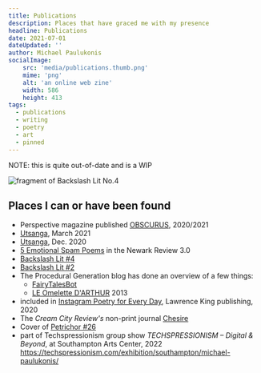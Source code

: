 ```yaml
---
title: Publications
description: Places that have graced me with my presence
headline: Publications
date: 2021-07-01
dateUpdated: ''
author: Michael Paulukonis
socialImage:
    src: 'media/publications.thumb.png'
    mime: 'png'
    alt: 'an online web zine'
    width: 586
    height: 413
tags:
  - publications
  - writing
  - poetry
  - art
  - pinned
---
```


NOTE: this is quite out-of-date and is a WIP


![fragment of Backslash Lit No.4](/media/publications.thumb.png)

## Places I can or have been found

- Perspective magazine published [OBSCURUS](https://abc.perspektive.at/obscurator-visually-difficult/), 2020/2021
- [Utsanga](https://www.utsanga.it/paulukonis-works-a-short-anthology/), March 2021
- [Utsanga](https://www.utsanga.it/paulukonis-works/), Dec. 2020
- [5 Emotional Spam Poems](https://web.njit.edu/~newrev/3.0/paulukonis.html) in the Newark Review 3.0
- [Backslash Lit #4](https://backslashlit.com/issues/4/michael-paulukonis)
- [Backslash Lit #2](https://backslashlit.com/issues/2/michael-j-paulukonis-hex-kilo-gram)
- The Procedural Generation blog has done an overview of a few things:
  - [FairyTalesBot](https://procedural-generation.isaackarth.com/2016/03/29/automated-fairy-tales.html)
  - [LE Omelette D'ARTHUR](https://procedural-generation.isaackarth.com/2015/11/26/134033376013.html) 2013
- included in [Instagram Poetry for Every Day](https://www.laurenceking.com/product/instagram-poetry-for-every-day/), Lawrence King publishing, 2020
- The *Cream City Review's* non-print journal [Chesire](https://uwm.edu/creamcityreview/cheshire-michael-paulukonis/)
- Cover of [Petrichor #26](https://petrichormag.com/petrichor-26/)
- part of Techspressionism group show *TECHSPRESSIONISM – Digital & Beyond*, at Southampton Arts Center, 2022  <https://techspressionism.com/exhibition/southampton/michael-paulukonis/>
